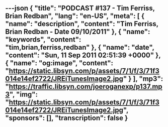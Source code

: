 ---json
{
  "title": "PODCAST #137 - Tim Ferriss, Brian Redban",
  "lang": "en-US",
  "meta": [
    {
      "name": "description",
      "content": "Tim Ferriss, Brian Redban - Date 09/10/2011"
    },
    {
      "name": "keywords",
      "content": "tim,brian,ferriss,redban"
    },
    {
      "name": "date",
      "content": "Sun, 11 Sep 2011 02:51:39 +0000"
    },
    {
      "name": "og:image",
      "content": "https://static.libsyn.com/p/assets/7/1/f/3/71f3014e14ef2722/JREiTunesImage2.jpg"
    }
  ],
  "mp3": "https://traffic.libsyn.com/joeroganexp/p137.mp3",
  "img": "https://static.libsyn.com/p/assets/7/1/f/3/71f3014e14ef2722/JREiTunesImage2.jpg",
  "sponsors": [],
  "transcription": false
}
---
<episode-header />

<timemark seconds="0" />

<transcribe-call-to-action />

<episode-footer />
